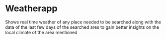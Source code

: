 # Weatherapp
 Shows real time weather of any place needed to be searched along with the data of the last few days of the searched ares to gain better insights on the local  climate of the area mentioned
